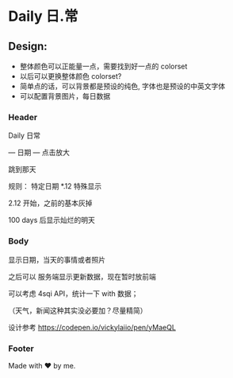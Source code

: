 # Daily 日.常

## Design:

- 整体颜色可以正能量一点，需要找到好一点的 colorset
- 以后可以更换整体颜色 colorset?
- 简单点的话，可以背景都是预设的纯色, 字体也是预设的中英文字体
- 可以配置背景图片，每日数据

### Header
Daily  日常

— 日期 — 点击放大

跳到那天

规则： 特定日期 *.12 特殊显示

2.12 开始，之前的基本灰掉

100 days 后显示灿烂的明天

### Body

显示日期，当天的事情或者照片

之后可以 服务端显示更新数据，现在暂时放前端

可以考虑 4sqi API，统计一下 with 数据；

（天气，新闻这种其实没必要加？尽量精简）

设计参考 https://codepen.io/vickylaiio/pen/yMaeQL

### Footer

Made with ❤️ by me.



